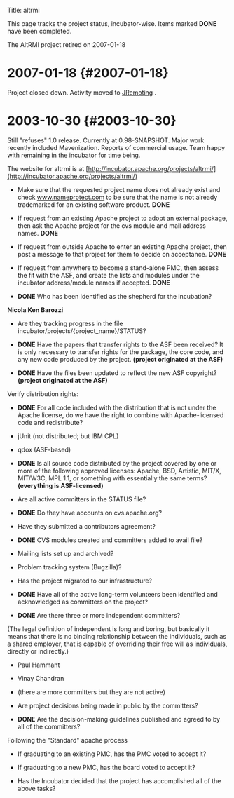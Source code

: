 Title: altrmi


This page tracks the project status, incubator-wise. Items marked **DONE** have been completed.


<span class="retired">The AltRMI project retired on 2007-01-18</span>


# 2007-01-18 {#2007-01-18}

Project closed down. Activity moved to [JRemoting](http://jremoting.codehaus.org/) .


# 2003-10-30 {#2003-10-30}

Still "refuses" 1.0 release. Currently at 0.98-SNAPSHOT. Major work recently included Mavenization. Reports of commercial usage. Team happy with remaining in the incubator for time being.


The website for altrmi is at [http://incubator.apache.org/projects/altrmi/](http://incubator.apache.org/projects/altrmi/) 



- Make sure that the requested project name does not already exist and check www.nameprotect.com to be sure that the name is not already trademarked for an existing software product. **DONE** 

- If request from an existing Apache project to adopt an external package, then ask the Apache project for the cvs module and mail address names. **DONE** 

- If request from outside Apache to enter an existing Apache project, then post a message to that project for them to decide on acceptance. **DONE** 

- If request from anywhere to become a stand-alone PMC, then assess the fit with the ASF, and create the lists and modules under the incubator address/module names if accepted. **DONE** 


-  **DONE** Who has been identified as the shepherd for the incubation?

 **Nicola Ken Barozzi** 



- Are they tracking progress in the file incubator/projects/{project_name}/STATUS?


-  **DONE** Have the papers that transfer rights to the ASF been received? It is only necessary to transfer rights for the package, the core code, and any new code produced by the project. **(project originated at the ASF)** 


-  **DONE** Have the files been updated to reflect the new ASF copyright? **(project originated at the ASF)** 

Verify distribution rights:



-  **DONE** For all code included with the distribution that is not under the Apache license, do we have the right to combine with Apache-licensed code and redistribute?



- jUnit (not distributed; but IBM CPL)

- qdox (ASF-based)


-  **DONE** Is all source code distributed by the project covered by one or more of the following approved licenses: Apache, BSD, Artistic, MIT/X, MIT/W3C, MPL 1.1, or something with essentially the same terms? **(everything is ASF-licensed)** 


- Are all active committers in the STATUS file?


-  **DONE** Do they have accounts on cvs.apache.org?


- Have they submitted a contributors agreement?


-  **DONE** CVS modules created and committers added to avail file?


- Mailing lists set up and archived?


- Problem tracking system (Bugzilla)?


- Has the project migrated to our infrastructure?


-  **DONE** Have all of the active long-term volunteers been identified and acknowledged as committers on the project?


-  **DONE** Are there three or more independent committers?

(The legal definition of independent is long and boring, but basically it means that there is no binding relationship between the individuals, such as a shared employer, that is capable of overriding their free will as individuals, directly or indirectly.)




- Paul Hammant

- Vinay Chandran

- (there are more committers but they are not active)


- Are project decisions being made in public by the committers?


-  **DONE** Are the decision-making guidelines published and agreed to by all of the committers?

Following the "Standard" apache process



- If graduating to an existing PMC, has the PMC voted to accept it?


- If graduating to a new PMC, has the board voted to accept it?


- Has the Incubator decided that the project has accomplished all of the above tasks?
